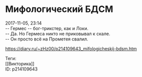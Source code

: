 Мифологический БДСМ
====================

   
 2017-11-05, 23:14   
  -- Гермес -- бог-трикстер, как и Локи.   
 -- Да. Но Гермеса никто не приковывал к скале.   
 -- Он просто всё на Прометея свалил.   
    
 <https://diary.ru/~zHz00/p214109643_mifologicheskij-bdsm.htm>   
   
 Теги:   
 [[Викторика]]   
 ID: p214109643